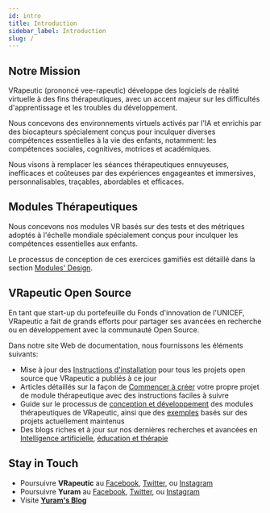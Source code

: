 ```yaml
---
id: intro
title: Introduction
sidebar_label: Introduction
slug: /
---
```


## Notre Mission

VRapeutic (prononcé vee-rapeutic) développe des logiciels de réalité virtuelle à des fins thérapeutiques, avec un accent majeur sur les difficultés d'apprentissage et les troubles du développement.

Nous concevons des environnements virtuels activés par l'IA et enrichis par des biocapteurs spécialement conçus pour inculquer diverses compétences essentielles à la vie des enfants, notamment: les compétences sociales, cognitives, motrices et académiques.

Nous visons à remplacer les séances thérapeutiques ennuyeuses, inefficaces et coûteuses par des expériences engageantes et immersives, personnalisables, traçables, abordables et efficaces.

## Modules Thérapeutiques

<!-- ![i](https://lh5.googleusercontent.com/nSfEZJMjP1kkhpKLvJpRGSRSnBYEUn1vXMWUaeu-wyF1RlBbBSSfHAnrJNgkLrI9tBcCjHzGiwn_sKohzYRsGcU0jhCY9VMuluhyF-8l) -->

Nous concevons nos modules VR basés sur des tests et des métriques adoptés à l'échelle mondiale spécialement conçus pour inculquer les compétences essentielles aux enfants.

Le processus de conception de ces exercices gamifiés est détaillé dans la section [Modules' Design](docs/module-design).

## VRapeutic Open Source

En tant que start-up du portefeuille du Fonds d'innovation de l'UNICEF, VRapeutic a fait de grands efforts pour partager ses avancées en recherche ou en développement avec la communauté Open Source.

Dans notre site Web de documentation, nous fournissons les éléments suivants:
- Mise à jour des [Instructions d'installation](/docs/installation-guide) pour tous les projets open source que VRapeutic a publiés à ce jour
- Articles détaillés sur la façon de [Commencer à créer](/docs/get-started) votre propre projet de module thérapeutique avec des instructions faciles à suivre
- Guide sur le processus de [conception et développement](/docs/module-design) des modules thérapeutiques de VRapeutic, ainsi que des [exemples](/docs/ellie-tale) basés sur des projets actuellement maintenus
- Des blogs riches et à jour sur nos dernières recherches et avancées en [Intelligence artificielle](/blog), [éducation et thérapie](/ed-blog)

## Stay in Touch

- Poursuivre **VRapeutic** au [Facebook](https://www.facebook.com/myvrapeutic), [Twitter](https://twitter.com/myvrapeutic), ou [Instagram](https://www.instagram.com/myvrapeutic/)
- Poursuivre **Yuram** au [Facebook](https://www.facebook.com/yuramcares), [Twitter](https://twitter.com/yuramcares), ou [Instagram](https://www.instagram.com/yuramcares/)
- Visite [**Yuram's Blog**](http://yuram.tech/blog/)